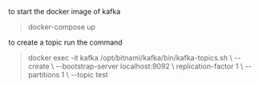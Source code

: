 to start the docker image of kafka 
> docker-compose up

to create a topic run the command 
> docker exec -it kafka /opt/bitnami/kafka/bin/kafka-topics.sh \ --create \ --bootstrap-server localhost:9092 \ replication-factor 1 \ --partitions 1 \ --topic test